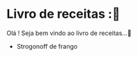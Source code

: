 # Livro de receitas ::cake:

Olá ! Seja bem vindo ao livro de receitas...:wave:

- Strogonoff de frango

